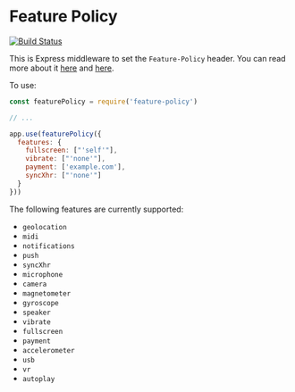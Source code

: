 Feature Policy
==============
[![Build Status](https://travis-ci.org/helmetjs/feature-policy.svg?branch=master)](https://travis-ci.org/helmetjs/feature-policy)

This is Express middleware to set the `Feature-Policy` header. You can read more about it [here](https://scotthelme.co.uk/a-new-security-header-feature-policy/) and [here](https://developers.google.com/web/updates/2018/06/feature-policy).

To use:

```javascript
const featurePolicy = require('feature-policy')

// ...

app.use(featurePolicy({
  features: {
    fullscreen: ["'self'"],
    vibrate: ["'none'"],
    payment: ['example.com'],
    syncXhr: ["'none'"]
  }
}))
```

The following features are currently supported:

* `geolocation`
* `midi`
* `notifications`
* `push`
* `syncXhr`
* `microphone`
* `camera`
* `magnetometer`
* `gyroscope`
* `speaker`
* `vibrate`
* `fullscreen`
* `payment`
* `accelerometer`
* `usb`
* `vr`
* `autoplay`
